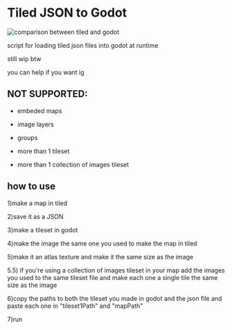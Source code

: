 # Tiled JSON to Godot

![comparison between tiled and godot](https://benichi.neocities.org/assets/ezgif.com-gif-maker.png)

script for loading tiled json files into godot at runtime

still wip btw

you can help if you want ig


## NOT SUPPORTED:

- embeded maps

- image layers

- groups

- more than 1 tileset

- more than 1 collection of images tileset


## how to use

1)make a map in tiled

2)save it as a JSON

3)make a tileset in godot 

4)make the image the same one you used to make the map in tiled

5)make it an atlas texture and make it the same size as the image

5.5) if you're using a collection of images tileset in your map add the images you used to the same tileset file and make each one a single tile the same size as the image

6)copy the paths to both the tileset you made in godot and the json file and paste each one in "tileset1Path" and "mapPath"

7)run

